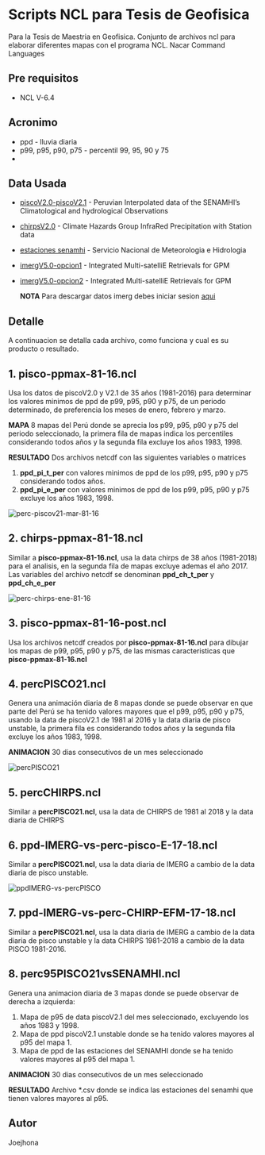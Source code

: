 # Scripts  NCL para Tesis de Geofisica

Para la Tesis de Maestria en Geofisica.
Conjunto de archivos ncl para elaborar diferentes mapas con el programa NCL.
Nacar Command Languages

## Pre requisitos 

* NCL V-6.4

## Acronimo

* ppd - lluvia diaria
* p99, p95, p90, p75 - percentil 99, 95, 90 y 75
* 

## Data Usada

* [piscoV2.0-piscoV2.1](ftp://ftp.senamhi.gob.pe/) - Peruvian Interpolated data of the SENAMHI’s Climatological and hydrological Observations
* [chirpsV2.0](http://chg.geog.ucsb.edu/data/chirps/#_Data) - Climate Hazards Group InfraRed Precipitation with Station data
* [estaciones senamhi](https://www.senamhi.gob.pe/?&p=estaciones) - Servicio Nacional de Meteorologia e Hidrologia
* [imergV5.0-opcion1](https://disc.gsfc.nasa.gov/) - Integrated Multi-satelliE Retrievals for GPM
* [imergV5.0-opcion2](https://disc.gsfc.nasa.gov/SSW/#keywords=) - Integrated Multi-satelliE Retrievals for GPM

    **NOTA** Para descargar datos imerg debes iniciar sesion [aqui](https://urs.earthdata.nasa.gov/home) 

## Detalle

A continuacion se detalla cada archivo, como funciona y cual es su producto o resultado.

## 1. pisco-ppmax-81-16.ncl

Usa los datos de piscoV2.0 y V2.1 de 35 años (1981-2016) para determinar los valores minimos de ppd de p99, p95, p90 y p75, de un periodo determinado, de preferencia los meses de enero, febrero y marzo.

**MAPA** 8 mapas del Perú donde se aprecia los p99, p95, p90 y p75 del periodo seleccionado, la primera fila de mapas indica los percentiles considerando todos años y la segunda fila excluye los años 1983, 1998.

**RESULTADO** Dos archivos netcdf con las siguientes variables o matrices
1. **ppd_pi_t_per** con valores minimos de ppd de los p99, p95, p90 y p75 considerando todos años.
2. **ppd_pi_e_per** con valores minimos de ppd de los p99, p95, p90 y p75 excluye los años 1983, 1998.

![perc-piscov21-mar-81-16](https://user-images.githubusercontent.com/22982346/52011043-f67af300-24a4-11e9-8040-2dda58a7b1a4.png)

## 2. chirps-ppmax-81-18.ncl

Similar a **pisco-ppmax-81-16.ncl**, usa la data chirps de 38 años (1981-2018) para el analisis, en la segunda fila de mapas excluye ademas el año 2017. Las variables del archivo netcdf se denominan **ppd_ch_t_per** y **ppd_ch_e_per**

![perc-chirps-ene-81-16](https://user-images.githubusercontent.com/22982346/52011164-3e9a1580-24a5-11e9-9e1b-a08d44d77038.png)

## 3. pisco-ppmax-81-16-post.ncl

Usa los archivos netcdf creados por **pisco-ppmax-81-16.ncl** para dibujar los mapas de p99, p95, p90 y p75, de las mismas caracteristicas que **pisco-ppmax-81-16.ncl**

## 4. percPISCO21.ncl

Genera una animación diaria de 8 mapas donde se puede observar en que parte del Perú se ha tenido valores mayores que el p99, p95, p90 y p75, usando la data de piscoV2.1 de 1981 al 2016 y la data diaria de pisco unstable, la primera fila es considerando todos años y la segunda fila excluye los años 1983, 1998.

**ANIMACION** 30 dias consecutivos de un mes seleccionado

![percPISCO21](https://user-images.githubusercontent.com/22982346/52011071-0561a580-24a5-11e9-92d2-0213fc76f0fb.png)


## 5. percCHIRPS.ncl

Similar a **percPISCO21.ncl**, usa la data de CHIRPS de 1981 al 2018 y la data diaria de CHIRPS

## 6. ppd-IMERG-vs-perc-pisco-E-17-18.ncl

Similar a **percPISCO21.ncl**, usa la data diaria de IMERG a cambio de la data diaria de pisco unstable.

![ppdIMERG-vs-percPISCO](https://user-images.githubusercontent.com/22982346/52011145-3346ea00-24a5-11e9-9327-1272b0ed58e7.png)

## 7. ppd-IMERG-vs-perc-CHIRP-EFM-17-18.ncl

Similar a **percPISCO21.ncl**, usa la data diaria de IMERG a cambio de la data diaria de pisco unstable y la data CHIRPS 1981-2018 a cambio de la data PISCO 1981-2016.

## 8. perc95PISCO21vsSENAMHI.ncl

Genera una animacion diaria de 3 mapas donde se puede observar de derecha a izquierda:
1. Mapa de p95 de data piscoV2.1 del mes seleccionado, excluyendo los años 1983 y 1998.
2. Mapa de ppd piscoV2.1 unstable donde se ha tenido valores mayores al p95 del mapa 1.
3. Mapa de ppd de las estaciones del SENAMHI donde se ha tenido valores mayores al p95 del mapa 1.

**ANIMACION** 30 dias consecutivos de un mes seleccionado

**RESULTADO** Archivo *.csv donde se indica las estaciones del senamhi que tienen valores mayores al p95.



## Autor

Joejhona